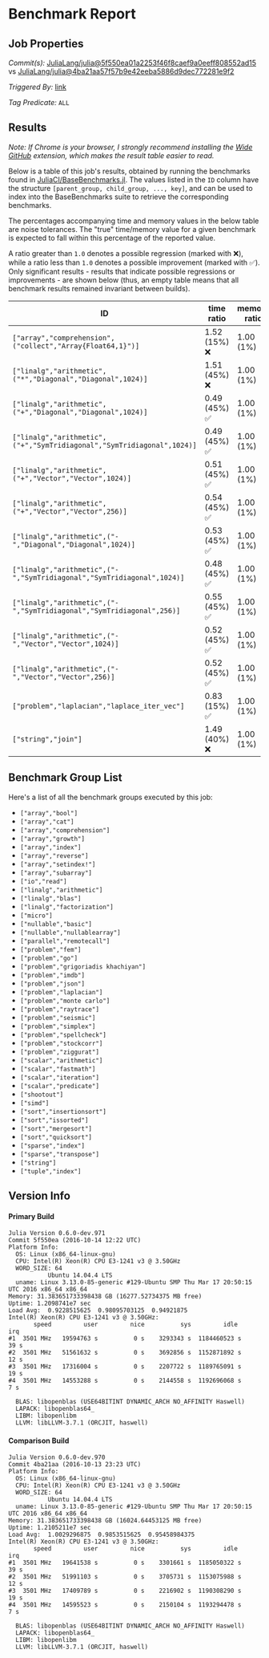# Benchmark Report

## Job Properties

*Commit(s):* [JuliaLang/julia@5f550ea01a2253f46f8caef9a0eeff808552ad15](https://github.com/JuliaLang/julia/commit/5f550ea01a2253f46f8caef9a0eeff808552ad15) vs [JuliaLang/julia@4ba21aa57f57b9e42eeba5886d9dec772281e9f2](https://github.com/JuliaLang/julia/commit/4ba21aa57f57b9e42eeba5886d9dec772281e9f2)

*Triggered By:* [link](https://github.com/JuliaLang/julia/commit/5f550ea01a2253f46f8caef9a0eeff808552ad15#commitcomment-19427366)

*Tag Predicate:* `ALL`

## Results

*Note: If Chrome is your browser, I strongly recommend installing the [Wide GitHub](https://chrome.google.com/webstore/detail/wide-github/kaalofacklcidaampbokdplbklpeldpj?hl=en)
extension, which makes the result table easier to read.*

Below is a table of this job's results, obtained by running the benchmarks found in
[JuliaCI/BaseBenchmarks.jl](https://github.com/JuliaCI/BaseBenchmarks.jl). The values
listed in the `ID` column have the structure `[parent_group, child_group, ..., key]`,
and can be used to index into the BaseBenchmarks suite to retrieve the corresponding
benchmarks.

The percentages accompanying time and memory values in the below table are noise tolerances. The "true"
time/memory value for a given benchmark is expected to fall within this percentage of the reported value.

A ratio greater than `1.0` denotes a possible regression (marked with :x:), while a ratio less
than `1.0` denotes a possible improvement (marked with :white_check_mark:). Only significant results - results
that indicate possible regressions or improvements - are shown below (thus, an empty table means that all
benchmark results remained invariant between builds).

| ID | time ratio | memory ratio |
|----|------------|--------------|
| `["array","comprehension",("collect","Array{Float64,1}")]` | 1.52 (15%) :x: | 1.00 (1%)  |
| `["linalg","arithmetic",("*","Diagonal","Diagonal",1024)]` | 1.51 (45%) :x: | 1.00 (1%)  |
| `["linalg","arithmetic",("+","Diagonal","Diagonal",1024)]` | 0.49 (45%) :white_check_mark: | 1.00 (1%)  |
| `["linalg","arithmetic",("+","SymTridiagonal","SymTridiagonal",1024)]` | 0.49 (45%) :white_check_mark: | 1.00 (1%)  |
| `["linalg","arithmetic",("+","Vector","Vector",1024)]` | 0.51 (45%) :white_check_mark: | 1.00 (1%)  |
| `["linalg","arithmetic",("+","Vector","Vector",256)]` | 0.54 (45%) :white_check_mark: | 1.00 (1%)  |
| `["linalg","arithmetic",("-","Diagonal","Diagonal",1024)]` | 0.53 (45%) :white_check_mark: | 1.00 (1%)  |
| `["linalg","arithmetic",("-","SymTridiagonal","SymTridiagonal",1024)]` | 0.48 (45%) :white_check_mark: | 1.00 (1%)  |
| `["linalg","arithmetic",("-","SymTridiagonal","SymTridiagonal",256)]` | 0.55 (45%) :white_check_mark: | 1.00 (1%)  |
| `["linalg","arithmetic",("-","Vector","Vector",1024)]` | 0.52 (45%) :white_check_mark: | 1.00 (1%)  |
| `["linalg","arithmetic",("-","Vector","Vector",256)]` | 0.52 (45%) :white_check_mark: | 1.00 (1%)  |
| `["problem","laplacian","laplace_iter_vec"]` | 0.83 (15%) :white_check_mark: | 1.00 (1%)  |
| `["string","join"]` | 1.49 (40%) :x: | 1.00 (1%)  |

## Benchmark Group List

Here's a list of all the benchmark groups executed by this job:

- `["array","bool"]`
- `["array","cat"]`
- `["array","comprehension"]`
- `["array","growth"]`
- `["array","index"]`
- `["array","reverse"]`
- `["array","setindex!"]`
- `["array","subarray"]`
- `["io","read"]`
- `["linalg","arithmetic"]`
- `["linalg","blas"]`
- `["linalg","factorization"]`
- `["micro"]`
- `["nullable","basic"]`
- `["nullable","nullablearray"]`
- `["parallel","remotecall"]`
- `["problem","fem"]`
- `["problem","go"]`
- `["problem","grigoriadis khachiyan"]`
- `["problem","imdb"]`
- `["problem","json"]`
- `["problem","laplacian"]`
- `["problem","monte carlo"]`
- `["problem","raytrace"]`
- `["problem","seismic"]`
- `["problem","simplex"]`
- `["problem","spellcheck"]`
- `["problem","stockcorr"]`
- `["problem","ziggurat"]`
- `["scalar","arithmetic"]`
- `["scalar","fastmath"]`
- `["scalar","iteration"]`
- `["scalar","predicate"]`
- `["shootout"]`
- `["simd"]`
- `["sort","insertionsort"]`
- `["sort","issorted"]`
- `["sort","mergesort"]`
- `["sort","quicksort"]`
- `["sparse","index"]`
- `["sparse","transpose"]`
- `["string"]`
- `["tuple","index"]`

## Version Info

#### Primary Build

```
Julia Version 0.6.0-dev.971
Commit 5f550ea (2016-10-14 12:22 UTC)
Platform Info:
  OS: Linux (x86_64-linux-gnu)
  CPU: Intel(R) Xeon(R) CPU E3-1241 v3 @ 3.50GHz
  WORD_SIZE: 64
           Ubuntu 14.04.4 LTS
  uname: Linux 3.13.0-85-generic #129-Ubuntu SMP Thu Mar 17 20:50:15 UTC 2016 x86_64 x86_64
Memory: 31.383651733398438 GB (16277.52734375 MB free)
Uptime: 1.2098741e7 sec
Load Avg:  0.9228515625  0.98095703125  0.94921875
Intel(R) Xeon(R) CPU E3-1241 v3 @ 3.50GHz: 
       speed         user         nice          sys         idle          irq
#1  3501 MHz   19594763 s          0 s    3293343 s  1184460523 s         39 s
#2  3501 MHz   51561632 s          0 s    3692856 s  1152871892 s         12 s
#3  3501 MHz   17316004 s          0 s    2207722 s  1189765091 s         19 s
#4  3501 MHz   14553288 s          0 s    2144558 s  1192696068 s          7 s

  BLAS: libopenblas (USE64BITINT DYNAMIC_ARCH NO_AFFINITY Haswell)
  LAPACK: libopenblas64_
  LIBM: libopenlibm
  LLVM: libLLVM-3.7.1 (ORCJIT, haswell)

```

#### Comparison Build

```
Julia Version 0.6.0-dev.970
Commit 4ba21aa (2016-10-13 23:23 UTC)
Platform Info:
  OS: Linux (x86_64-linux-gnu)
  CPU: Intel(R) Xeon(R) CPU E3-1241 v3 @ 3.50GHz
  WORD_SIZE: 64
           Ubuntu 14.04.4 LTS
  uname: Linux 3.13.0-85-generic #129-Ubuntu SMP Thu Mar 17 20:50:15 UTC 2016 x86_64 x86_64
Memory: 31.383651733398438 GB (16024.64453125 MB free)
Uptime: 1.2105211e7 sec
Load Avg:  1.0029296875  0.9853515625  0.95458984375
Intel(R) Xeon(R) CPU E3-1241 v3 @ 3.50GHz: 
       speed         user         nice          sys         idle          irq
#1  3501 MHz   19641538 s          0 s    3301661 s  1185050322 s         39 s
#2  3501 MHz   51991103 s          0 s    3705731 s  1153075988 s         12 s
#3  3501 MHz   17409789 s          0 s    2216902 s  1190308290 s         19 s
#4  3501 MHz   14595523 s          0 s    2150104 s  1193294478 s          7 s

  BLAS: libopenblas (USE64BITINT DYNAMIC_ARCH NO_AFFINITY Haswell)
  LAPACK: libopenblas64_
  LIBM: libopenlibm
  LLVM: libLLVM-3.7.1 (ORCJIT, haswell)

```
